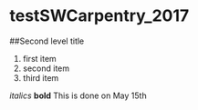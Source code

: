 # testSWCarpentry_2017
##Second level title
1. first item
2. second item
3. third item

*italics*
**bold**
This is done on May 15th
